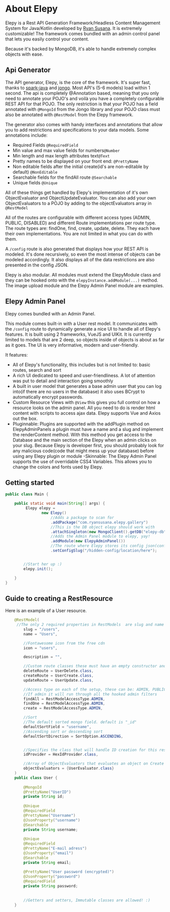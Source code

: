 # About Elepy

Elepy is a Rest API Generation Framework/Headless Content Management System for Java/Kotlin developed by [Ryan Susana](https://ryansusana.com/). It is extremely customizable! The framework comes bundled with an admin control panel that lets you easily control your content.

Because it's backed by MongoDB, it's able to handle extremely complex objects with ease.

## Api Generator
The API generator, Elepy, is the core of the framework. It's super fast, thanks to [spark-java](http://sparkjava.com/) and [jongo](http://jongo.org/).  Most API's (5-6 models) load within 1 second. The api is completely @Annotation based, meaning that you only need to annotate your POJO's and voilà you have a completely configurable REST API for that POJO. The only restriction is that your POJO has a field annotated with `@MongoId` from the Jongo library and your POJO class must also be annotated with `@RestModel` from the Elepy framework.

The generator also comes with handy interfaces and annotations that allow you to add restrictions and specifications to your data models. Some annotations include:

 - Required Fields `@RequiredField`
 - Min value and max value fields for numbers`@Number`
 - Min length and max length attributes text`@Text`
 - Pretty names to be displayed on your front end: `@PrettyName`
 - Non editable fields after the initial create(id's are non-editable by default) `@NonEditable`
 - Searchable fields for the findAll route `@Searchable`
 - Unique fields `@Unique`
 
 All of these things get handled by Elepy's implementation of it's own ObjectEvaluator and ObjectUpdateEvaluator. You can also add your own ObjectEvaluators to a POJO by adding to the objectEvaluators array in `@RestModel`

All of the routes are configurable with different access types (ADMIN, PUBLIC, DISABLED) and different Route implementations per route type. The route types are: findOne, find, create, update, delete. They each have their own implementations. You are not limited in what you can do with them.

A `/config` route is also generated that displays how your REST API is modeled. It's done recursively, so even the most intense of objects can be modeled accordingly. It also displays all of the data restrictions are also presented in the config JSON.

Elepy is also modular. All modules must extend the ElepyModule class and they can be hooked onto with the `elepyInstance.addModule(...)` method. The image upload module and the Elepy Admin Panel module are examples.

## Elepy Admin Panel

Elepy comes bundled with an Admin Panel.

This module comes built-in with a User rest model. It communicates with the `/config` route to dynamically generate a nice UI to handle all of Elepy's features. It is built using 2 frameworks, VueJS and UIKit. It is currently limited to models that are 2 deep, so objects inside of objects is about as far as it goes. The UI is very informative, modern and user-friendly.

It features:

 - All of Elepy's functionality, this includes but is not limited to: basic routes, search and sort
 - A rich UI dedicated to speed and user-friendliness. A lot of attention was put to detail and interaction going smoothly
 - A built in user model that generates a base admin user that you can log into(if there are no users in the database) it also uses BCrypt to automatically encrypt passwords.
 - Custom Resource Views with `@View` this gives you full control on how a resource looks on the admin panel. All you need to do is render html content with scripts to access ajax data. Elepy supports Vue and Axios out the box.
 - Pluginnable: Plugins are supported with the addPlugin method on ElepyAdminPanels a plugin must have a name and a slug and implement the renderContent method. With this method you get access to the Database and the main section of the Elepy when an admin clicks on your slug. Because Elepy is developer first, you should probably look for any malicious code(code that might mess up your database) before using any Elepy plugin or module
 -Skinnable: The Elepy Admin Panel supports the use of overridable CSS4 Variables. This allows you to change the colors and fonts used by Elepy.


## Getting started
```java
public class Main {

    public static void main(String[] args) {
         Elepy elepy =
                new Elepy()
                    //Adds a package to scan for
                    .addPackage("com.ryansusana.elepy.gallery")
                    //This is the DB object elepy should work with
                    .attachSingleton(new MongoClient().getDB("elepy-db"))
                    //Adds the Admin Panel module to elepy, yay!
                    .addModule(new ElepyAdminPanel())
                    //The route where Elepy stores its config json(config defines the structure of the rest resources)
                    .setConfigSlug("/hidden-config/location/here");


        //Start her up :)
        elepy.init();

    }
}

```
## Guide to creating a RestResource
Here is an example of a User resource. 
``` java
    @RestModel(
     //The only 2 required properties in RestModels  are slug and name
        slug = "/users",
        name = "Users",

        //Fontawesome icon from the free cdn
        icon = "users",

        description = "",

        //Custom route classes these must have an empty constructor and implement one of the Crud Operations: Create, FindOne, Find, Update or Delete.
        deleteRoute = UserDelete.class,
        createRoute = UserCreate.class,
        updateRoute = UserUpdate.class,

        //Access type on each of the setup, these can be: ADMIN, PUBLIC or DISABLED. If disabled, the route won't be created. If public, anyone can access it.
        //If admin it will run through all the hooked admin filters
        findAll = RestModelAccessType.ADMIN,
        findOne = RestModelAccessType.ADMIN,
        create = RestModelAccessType.ADMIN,

        //Sort
        //The default sorted mongo field. default is "_id"
        defaultSortField = "username",
        //Ascending sort or descending sort
        defaultSortDirection = SortOption.ASCENDING,


        //Specifies the class that will handle ID creation for this resource
        idProvider = HexIdProvider.class,

        //Array of ObjectEvaluators that evaluates an object on Create and Update operations
        objectEvaluators = {UserEvaluator.class}
    )  
    public class User {  
    
        @MongoId  
        @PrettyName("UserID")  
        private String id;  
  
        @Unique  
        @RequiredField 
        @PrettyName("Username")  
        @JsonProperty("username")  
        @Searchable  
        private String username;  
  
        @Unique  
        @RequiredField 
        @PrettyName("E-mail adress")  
        @JsonProperty("email")  
        @Searchable  
        private String email;  
  
        @PrettyName("User password (encrypted)")  
        @JsonProperty("password")  
        @RequiredField  
        private String password;  
  
  
        //Getters and setters, Immutable classes are allowed! :)  
    }
```
  

